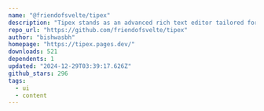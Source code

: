 ```yaml
---
name: "@friendofsvelte/tipex"
description: "Tipex stands as an advanced rich text editor tailored for Svelte, meticulously engineered with the robust frameworks Tiptap and Prosemirror. It empowers developers to effortlessly craft rich text editors,"
repo_url: "https://github.com/friendofsvelte/tipex"
author: "bishwasbh"
homepage: "https://tipex.pages.dev/"
downloads: 521
dependents: 1
updated: "2024-12-29T03:39:17.626Z"
github_stars: 296
tags: 
  - ui
  - content
---
```

